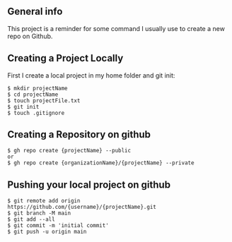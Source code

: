 ## General info
This project is a reminder for some command I usually use to create a new repo on Github.

## Creating a Project Locally
First I create a local project in my home folder and git init:

```
$ mkdir projectName
$ cd projectName
$ touch projectFile.txt
$ git init
$ touch .gitignore
```

## Creating a Repository on github

```
$ gh repo create {projectName} --public
or
$ gh repo create {organizationName}/{projectName} --private
```

## Pushing your local project on github

```
$ git remote add origin https://github.com/{username}/{projectName}.git
$ git branch -M main
$ git add --all
$ git commit -m 'initial commit'
$ git push -u origin main
```